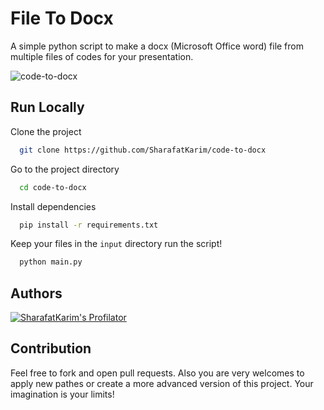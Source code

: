 # File To Docx
A simple python script to make a docx (Microsoft Office word) file from multiple files of codes for your presentation.

![code-to-docx](https://socialify.git.ci/SharafatKarim/code-to-docx/image?description=1&descriptionEditable=A+docx+file+from+multiple+files+of+codes+for+your+assignment+or+presentation.&font=KoHo&forks=1&issues=1&language=1&name=1&owner=1&pattern=Plus&pulls=1&stargazers=1&theme=Auto)

## Run Locally

Clone the project

```bash
  git clone https://github.com/SharafatKarim/code-to-docx
```

Go to the project directory

```bash
  cd code-to-docx
```

Install dependencies

```bash
  pip install -r requirements.txt
```

Keep your files in the `input` directory run the script!

```bash
  python main.py
```

## Authors

[![SharafatKarim's Profilator](https://profilator.deno.dev/SharafatKarim?v=1.0.0.alpha.4)](https://github.com/SharafatKarim)

## Contribution

Feel free to fork and open pull requests. Also you are very welcomes to apply new pathes or create a more advanced version of this project. Your imagination is your limits!
